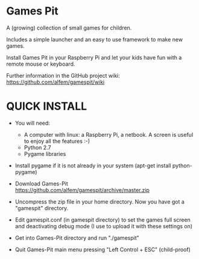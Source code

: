 Games Pit
=========

A (growing) collection of small games for children.

Includes a simple launcher and an easy to use framework to make new games.

Install Games Pit in your Raspberry Pi and let your kids have fun with a remote mouse or keyboard. 

Further information in the GitHub project wiki: https://github.com/alfem/gamespit/wiki

QUICK INSTALL
=============

* You will need:

  * A computer with linux: a Raspberry Pi, a netbook. A screen is useful to enjoy all the features :-)
  * Python 2.7
  * Pygame libraries

* Install pygame if it is not already in your system (apt-get install python-pygame)

* Download Games-Pit https://github.com/alfem/gamespit/archive/master.zip

* Uncompress the zip file in your home directory. Now you have got a "gamespit" directory.

* Edit gamespit.conf (in gamespit directory) to set the games full screen and deactivating debug mode (I use to upload it with these settings on)

* Get into Games-Pit directory and run "./gamespit" 

* Quit Games-Pit main menu pressing "Left Control + ESC" (child-proof)




